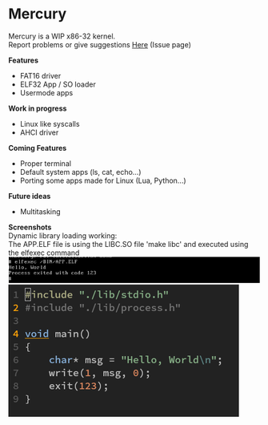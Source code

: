 # Mercury

Mercury is a WIP x86-32 kernel. \
Report problems or give suggestions [Here](https://github.com/rwy420/Mercury/issues) (Issue page)

**Features**
- FAT16 driver
- ELF32 App / SO loader
- Usermode apps

**Work in progress**
- Linux like syscalls
- AHCI driver

 **Coming Features**
- Proper terminal
- Default system apps (ls, cat, echo...)
- Porting some apps made for Linux (Lua, Python...)

**Future ideas**
- Multitasking

**Screenshots** \
Dynamic library loading working: \
The APP.ELF file is using the LIBC.SO file 'make libc' and executed using the elfexec command
![VirtualBox Output](./docs/example-result00.png "Out")
![Code](./docs/example-code00.png "Code")
